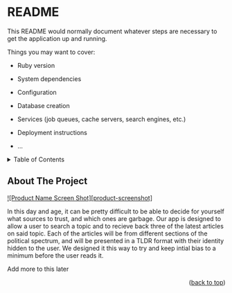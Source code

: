 # README

This README would normally document whatever steps are necessary to get the
application up and running.

Things you may want to cover:

* Ruby version

* System dependencies

* Configuration

* Database creation

* Services (job queues, cache servers, search engines, etc.)

* Deployment instructions

* ...

<!-- TABLE OF CONTENTS -->
<details>
  <summary>Table of Contents</summary>
  <ol>
    <li>
      <a href="#about-the-project">About The Project</a>
      <ul>
        <li><a href="#built-with">Built With</a></li>
      </ul>
    </li>
    <li>
      <a href="#getting-started">Getting Started</a>
      <ul>
        <li><a href="#prerequisites">Prerequisites</a></li>
        <li><a href="#installation">Installation</a></li>
      </ul>
    </li>
    <li><a href="#usage">Usage</a></li>
    <li><a href="#roadmap">Roadmap</a></li>
    <li><a href="#contributing">Contributing</a></li>
    <li><a href="#license">License</a></li>
    <li><a href="#contact">Contact</a></li>
    <li><a href="#acknowledgments">Acknowledgments</a></li>
  </ol>
</details>


<!-- ABOUT THE PROJECT -->
## About The Project

[![Product Name Screen Shot][product-screenshot]](https://example.com)

In this day and age, it can be pretty difficult to be able to decide for yourself what sources to trust, and which ones are garbage.  Our app is designed to allow a user to search a topic and to recieve back three of the latest articles on said topic.  Each of the articles will be from different sections of the political spectrum, and will be presented in a TLDR format with their identity hidden to the user.  We designed it this way to try and keep intial bias to a minimum before the user reads it.

Add more to this later

<p align="right">(<a href="#top">back to top</a>)</p>
